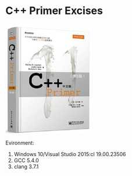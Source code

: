# C++ Primer Excises

![image](https://github.com/DerekZB/Cpp-primer-excises/blob/master/img/readme_00.jpg?raw=true)

Evironment:
1. Windows 10/Visual Studio 2015:cl 19.00.23506
2. GCC 5.4.0
3. clang 3.7.1 
